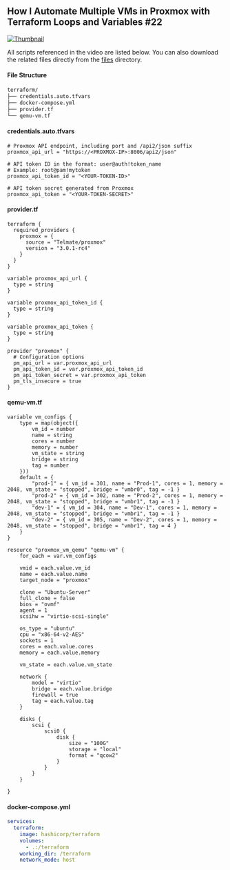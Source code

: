 ## How I Automate Multiple VMs in Proxmox with Terraform Loops and Variables #22

[![Thumbnail](https://img.youtube.com/vi/WvzppMkebqk/maxresdefault.jpg)](https://www.youtube.com/watch?v=WvzppMkebqk)

All scripts referenced in the video are listed below. You can also download the related files directly from the [files](./files) directory.


#### File Structure
```bash
terraform/
├── credentials.auto.tfvars
├── docker-compose.yml
├── provider.tf
└── qemu-vm.tf
```

#### credentials.auto.tfvars
```hcl
# Proxmox API endpoint, including port and /api2/json suffix
proxmox_api_url = "https://<PROXMOX-IP>:8006/api2/json"

# API token ID in the format: user@auth!token_name
# Example: root@pam!mytoken
proxmox_api_token_id = "<YOUR-TOKEN-ID>"

# API token secret generated from Proxmox
proxmox_api_token = "<YOUR-TOKEN-SECRET>"
```

#### provider.tf
```hcl
terraform {
  required_providers {
    proxmox = {
      source = "Telmate/proxmox"
      version = "3.0.1-rc4"
    }
  }
}

variable proxmox_api_url {
  type = string
}

variable proxmox_api_token_id {
  type = string
}

variable proxmox_api_token {
  type = string
}

provider "proxmox" {
  # Configuration options
  pm_api_url = var.proxmox_api_url
  pm_api_token_id = var.proxmox_api_token_id
  pm_api_token_secret = var.proxmox_api_token
  pm_tls_insecure = true
}
```


#### qemu-vm.tf
```hcl
variable vm_configs {
    type = map(object({
        vm_id = number
        name = string
        cores = number
        memory = number
        vm_state = string
        bridge = string
        tag = number
    }))
    default = {
        "prod-1" = { vm_id = 301, name = "Prod-1", cores = 1, memory = 2048, vm_state = "stopped", bridge = "vmbr0", tag = -1 }
        "prod-2" = { vm_id = 302, name = "Prod-2", cores = 1, memory = 2048, vm_state = "stopped", bridge = "vmbr1", tag = -1 }
        "dev-1" = { vm_id = 304, name = "Dev-1", cores = 1, memory = 2048, vm_state = "stopped", bridge = "vmbr1", tag = -1 }
        "dev-2" = { vm_id = 305, name = "Dev-2", cores = 1, memory = 2048, vm_state = "stopped", bridge = "vmbr1", tag = 4 }
    }
}

resource "proxmox_vm_qemu" "qemu-vm" {
    for_each = var.vm_configs

    vmid = each.value.vm_id
    name = each.value.name
    target_node = "proxmox"

    clone = "Ubuntu-Server"
    full_clone = false
    bios = "ovmf"
    agent = 1
    scsihw = "virtio-scsi-single"

    os_type = "ubuntu"
    cpu = "x86-64-v2-AES"
    sockets = 1
    cores = each.value.cores
    memory = each.value.memory
    
    vm_state = each.value.vm_state

    network {
        model = "virtio"
        bridge = each.value.bridge
        firewall = true
        tag = each.value.tag
    }

    disks {
        scsi {
            scsi0 {
                disk {
                    size = "100G"
                    storage = "local"
                    format = "qcow2"
                }
            }
        }
    }

}
```

#### docker-compose.yml
```yaml
services:
  terraform:
    image: hashicorp/terraform
    volumes:
      - .:/terraform
    working_dir: /terraform
    network_mode: host
```